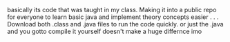 basically its code that was taught in my class. Making it into a public repo for everyone to learn basic java and implement theory concepts easier
.
.
.
Download both .class and .java files to run the code quickly.
or just the .java and you gotto compile it yourself
doesn't make a huge differnce imo
